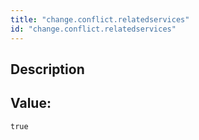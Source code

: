 ```yaml
---
title: "change.conflict.relatedservices"
id: "change.conflict.relatedservices"
---
```

## Description



## Value: 
```
true
```